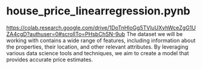 # house_price_linearregression.pynb
https://colab.research.google.com/drive/1DoTnHloGg5TVluUXyhWceZgG1UZA4cgD?authuser=0#scrollTo=PHsbChSN-9ub
The dataset we will be working with contains a wide range of features, including information about the properties, their location, and other relevant attributes. By leveraging various data science tools and techniques, we aim to create a model that provides accurate price estimates.
